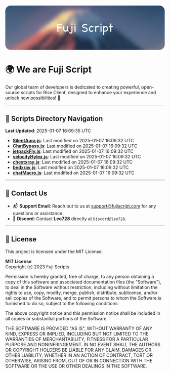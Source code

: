 ![Banner](.github/b.webp)

# 🌍 **We are Fuji Script**

Our global team of developers is dedicated to creating powerful, open-source scripts for Rise Client, designed to enhance your experience and unlock new possibilities! 🌟

---
<!-- SCRIPTS_NAVIGATION_START -->
## 📂 **Scripts Directory Navigation**

**Last Updated**: 2025-01-07 16:09:35 UTC

- **[SilentAura.js](scripts/SilentAura.js)**: Last modified on 2025-01-07 16:09:32 UTC
- **[ChatBypass.js](scripts/ChatBypass.js)**: Last modified on 2025-01-07 16:09:32 UTC
- **[jetpackFly.js](scripts/jetpackFly.js)**: Last modified on 2025-01-07 16:09:32 UTC
- **[velocityHylex.js](scripts/velocityHylex.js)**: Last modified on 2025-01-07 16:09:32 UTC
- **[chestxray.js](scripts/chestxray.js)**: Last modified on 2025-01-07 16:09:32 UTC
- **[bedxray.js](scripts/bedxray.js)**: Last modified on 2025-01-07 16:09:32 UTC
- **[chatMacro.js](scripts/chatMacro.js)**: Last modified on 2025-01-07 16:09:32 UTC

<!-- SCRIPTS_NAVIGATION_END -->

---

## 💬 **Contact Us**  
- 📬 **Support Email**: Reach out to us at [support@fujiscript.com](mailto:support@fujiscript.com) for any questions or assistance.  
- 💬 **Discord**: Contact **Leo728** directly at `Discord@leo728`.

---

## 📜 **License**

This project is licensed under the MIT License.  

**MIT License**  
Copyright (c) 2023 Fuji Scripts  

Permission is hereby granted, free of charge, to any person obtaining a copy of this software and associated documentation files (the "Software"), to deal in the Software without restriction, including without limitation the rights to use, copy, modify, merge, publish, distribute, sublicense, and/or sell copies of the Software, and to permit persons to whom the Software is furnished to do so, subject to the following conditions:  

The above copyright notice and this permission notice shall be included in all copies or substantial portions of the Software.  

THE SOFTWARE IS PROVIDED "AS IS", WITHOUT WARRANTY OF ANY KIND, EXPRESS OR IMPLIED, INCLUDING BUT NOT LIMITED TO THE WARRANTIES OF MERCHANTABILITY, FITNESS FOR A PARTICULAR PURPOSE AND NONINFRINGEMENT. IN NO EVENT SHALL THE AUTHORS OR COPYRIGHT HOLDERS BE LIABLE FOR ANY CLAIM, DAMAGES OR OTHER LIABILITY, WHETHER IN AN ACTION OF CONTRACT, TORT OR OTHERWISE, ARISING FROM, OUT OF OR IN CONNECTION WITH THE SOFTWARE OR THE USE OR OTHER DEALINGS IN THE SOFTWARE.  
